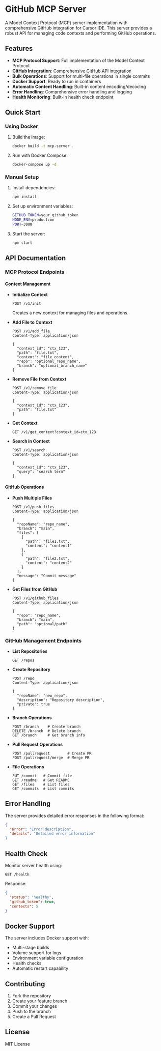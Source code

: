 # GitHub MCP Server

A Model Context Protocol (MCP) server implementation with comprehensive GitHub integration for Cursor IDE. This server provides a robust API for managing code contexts and performing GitHub operations.

## Features

- **MCP Protocol Support**: Full implementation of the Model Context Protocol
- **GitHub Integration**: Comprehensive GitHub API integration
- **Bulk Operations**: Support for multi-file operations in single commits
- **Docker Support**: Ready to run in containers
- **Automatic Content Handling**: Built-in content encoding/decoding
- **Error Handling**: Comprehensive error handling and logging
- **Health Monitoring**: Built-in health check endpoint

## Quick Start

### Using Docker

1. Build the image:
   ```bash
   docker build -t mcp-server .
   ```

2. Run with Docker Compose:
   ```bash
   docker-compose up -d
   ```

### Manual Setup

1. Install dependencies:
   ```bash
   npm install
   ```

2. Set up environment variables:
   ```bash
   GITHUB_TOKEN=your_github_token
   NODE_ENV=production
   PORT=3000
   ```

3. Start the server:
   ```bash
   npm start
   ```

## API Documentation

### MCP Protocol Endpoints

#### Context Management

- **Initialize Context**
  ```http
  POST /v1/init
  ```
  Creates a new context for managing files and operations.

- **Add File to Context**
  ```http
  POST /v1/add_file
  Content-Type: application/json

  {
    "context_id": "ctx_123",
    "path": "file.txt",
    "content": "file content",
    "repo": "optional_repo_name",
    "branch": "optional_branch_name"
  }
  ```

- **Remove File from Context**
  ```http
  POST /v1/remove_file
  Content-Type: application/json

  {
    "context_id": "ctx_123",
    "path": "file.txt"
  }
  ```

- **Get Context**
  ```http
  GET /v1/get_context?context_id=ctx_123
  ```

- **Search in Context**
  ```http
  POST /v1/search
  Content-Type: application/json

  {
    "context_id": "ctx_123",
    "query": "search term"
  }
  ```

#### GitHub Operations

- **Push Multiple Files**
  ```http
  POST /v1/push_files
  Content-Type: application/json

  {
    "repoName": "repo_name",
    "branch": "main",
    "files": [
      {
        "path": "file1.txt",
        "content": "content1"
      },
      {
        "path": "file2.txt",
        "content": "content2"
      }
    ],
    "message": "Commit message"
  }
  ```

- **Get Files from GitHub**
  ```http
  POST /v1/github_files
  Content-Type: application/json

  {
    "repo": "repo_name",
    "branch": "main",
    "path": "optional/path"
  }
  ```

### GitHub Management Endpoints

- **List Repositories**
  ```http
  GET /repos
  ```

- **Create Repository**
  ```http
  POST /repo
  Content-Type: application/json

  {
    "repoName": "new_repo",
    "description": "Repository description",
    "private": true
  }
  ```

- **Branch Operations**
  ```http
  POST /branch    # Create branch
  DELETE /branch  # Delete branch
  GET /branch     # Get branch info
  ```

- **Pull Request Operations**
  ```http
  POST /pullrequest        # Create PR
  POST /pullrequest/merge  # Merge PR
  ```

- **File Operations**
  ```http
  PUT /commit   # Commit file
  GET /readme   # Get README
  GET /files    # List files
  GET /commits  # List commits
  ```

## Error Handling

The server provides detailed error responses in the following format:
```json
{
  "error": "Error description",
  "details": "Detailed error information"
}
```

## Health Check

Monitor server health using:
```http
GET /health
```

Response:
```json
{
  "status": "healthy",
  "github_token": true,
  "contexts": 5
}
```

## Docker Support

The server includes Docker support with:
- Multi-stage builds
- Volume support for logs
- Environment variable configuration
- Health checks
- Automatic restart capability

## Contributing

1. Fork the repository
2. Create your feature branch
3. Commit your changes
4. Push to the branch
5. Create a Pull Request

## License

MIT License
